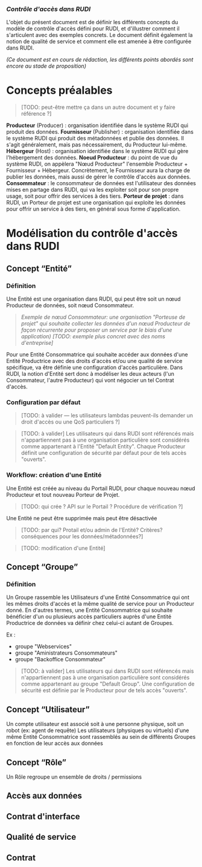### *Contrôle d'accès dans RUDI*

L'objet du présent document est de définir les différents concepts du modèle de contrôle d'accès défini pour RUDI, et d'illustrer comment il s'articulent avec des exemples concrets.
Le document définit également la notion de qualité de service et comment elle est amenée à être configurée dans RUDI.

*(Ce document est en cours de rédaction, les différents points abordés sont encore au stade de proposition)*

# **Concepts préalables**

> [TODO: peut-être mettre ça dans un autre document et y faire référence ?]

**Producteur** (Producer) : organisation identifiée dans le système RUDI qui produit des données.
**Fournisseur** (Publisher) : organisation identifiée dans le système RUDI qui produit des métadonnées et publie des données. Il s'agit généralement, mais pas nécessairement, du Producteur lui-même.
**Hébergeur** (Host) : organisation identifiée dans le système RUDI qui gère l'hébergement des données.
**Noeud Producteur** : du point de vue du système RUDI, on appèlera "Nœud Producteur" l'ensemble Producteur + Fournisseur + Hébergeur. Concrètement, le Fournisseur aura la charge de publier les données, mais aussi de gérer le contrôle d'accès aux données.
**Consommateur** : le consommateur de données est l'utilisateur des données mises en partage dans RUDI, qui va les exploiter soit pour son propre usage, soit pour offrir des services à des tiers.
**Porteur de projet** : dans RUDI, un Porteur de projet est une organisation qui exploite les données pour offrir un service à des tiers, en général sous forme d'application.

# **Modélisation du contrôle d'accès dans RUDI**

## **Concept “Entité”**

### **Définition**

Une Entité est une organisation dans RUDI, qui peut être soit un nœud Producteur de données, soit nœud Consommateur.

> *Exemple de nœud Consommateur: une organisation "Porteuse de projet" qui souhaite collecter les données d'un nœud Producteur de façon récurrente pour proposer un service par le biais d'une application) [TODO: exemple plus concret avec des noms d'entreprise]*

Pour une Entité Consommatrice qui souhaite accéder aux données d'une Entité Productrice avec des droits d'accès et/ou une qualité de service spécifique, va être définie une configuration d'accès particulière. Dans RUDI, la notion d'Entité sert donc à modéliser les deux acteurs (l'un Consommateur, l'autre Producteur) qui vont négocier un tel Contrat d'accès.

### **Configuration par défaut**

> [TODO: à valider — les utilisateurs lambdas peuvent-ils demander un droit d'accès ou une QoS particuliers ?] 
 
> [TODO: à valider] Les utilisateurs qui dans RUDI sont référencés mais n'appartiennent pas à une organisation particulière sont considérés comme appartenant à l'Entité "Default Entity". Chaque Producteur définit une configuration de sécurité par défaut pour de tels accès "ouverts".

### **Workflow: création d'une Entité**

Une Entité est créée au niveau du Portail RUDI, pour chaque nouveau nœud Producteur et tout nouveau Porteur de Projet.

> [TODO: qui crée ? API sur le Portail ? Procédure de vérification ?]

Une Entité ne peut être supprimée mais peut être désactivée 

> [TODO: par qui? Protail et/ou admin de l'Entité? Critères? conséquences pour les données/métadonnées?]

> [TODO: modification d'une Entité]

## **Concept “Groupe”**

### **Définition**

Un Groupe rassemble les Utilisateurs d'une Entité Consommatrice qui ont les mêmes droits d'accès et la même qualité de service pour un Producteur donné.
En d'autres termes, une Entité Consommatrice qui souhaite bénéficier d'un ou plusieurs accès particuliers auprès d'une Entité Productrice de données va définir chez celui-ci autant de Groupes. 

Ex : 
- groupe "Webservices"
- groupe "Aministrateurs Consommateurs" 
- groupe "Backoffice Consommateur"

> [TODO: à valider] Les utilisateurs qui dans RUDI sont référencés mais n'appartiennent pas à une organisation particulière sont considérés comme appartenant au groupe "Default Group". Une configuration de sécurité est définie par le Producteur pour de tels accès "ouverts".

## **Concept “Utilisateur”**
Un compte utilisateur est associé soit à une personne physique, soit un robot (ex: agent de requête)
Les utilisateurs (physiques ou virtuels) d'une même Entité Consommatrice sont rassemblés au sein de différents Groupes en fonction de leur accès aux données

## **Concept “Rôle”**
Un Rôle regroupe un ensemble de droits / permissions 

## **Accès aux données**

## **Contrat d'interface**

## **Qualité de service**

## **Contrat**
